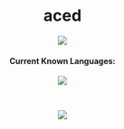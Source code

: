 <h1 align="center">aced</h1>
<a href="https://github.com/realveal"></a>

<p align="center">
<a href="https://visitorbadge.io/status?path=https%3A%2F%2Fgithub.com%2Facedeu"><img src="https://api.visitorbadge.io/api/visitors?path=https%3A%2F%2Fgithub.com%2Facedeu&label=VISITORS&countColor=%23006eff" /></a></p>
<h4 align="center">Current Known Languages:</h5>
<p align="center">
           <img src="https://skillicons.dev/icons?i=js,nodejs,lua"/>
</p>

<br>

<p align="center">
  <img src="https://github-readme-stats.vercel.app/api/?username=resentful1&title_color=674fc9&text_color=9f9f9f&show_icons=true&bg_color=00000000&hide_border=true&icon_color=674fc9&hide_title=true&count_private=true" />
</p>
